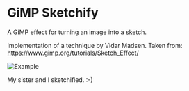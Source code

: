 # GiMP Sketchify

A GiMP effect for turning an image into a sketch.

Implementation of a technique by Vidar Madsen. Taken from:
https://www.gimp.org/tutorials/Sketch_Effect/

![Example](https://raw.githubusercontent.com/fluhus/gimp-sketchify/master/example.jpg)

My sister and I sketchified. :-)
